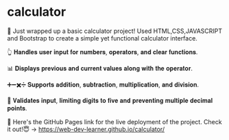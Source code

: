 # calculator
🎉 Just wrapped up a basic calculator project! Used  HTML,CSS,JAVASCRIPT  and Bootstrap to create a simple yet functional calculator interface.

👆 𝐇𝐚𝐧𝐝𝐥𝐞𝐬 𝐮𝐬𝐞𝐫 𝐢𝐧𝐩𝐮𝐭 𝐟𝐨𝐫 𝐧𝐮𝐦𝐛𝐞𝐫𝐬, 𝐨𝐩𝐞𝐫𝐚𝐭𝐨𝐫𝐬, 𝐚𝐧𝐝 𝐜𝐥𝐞𝐚𝐫 𝐟𝐮𝐧𝐜𝐭𝐢𝐨𝐧𝐬.

📊 𝐃𝐢𝐬𝐩𝐥𝐚𝐲𝐬 𝐩𝐫𝐞𝐯𝐢𝐨𝐮𝐬 𝐚𝐧𝐝 𝐜𝐮𝐫𝐫𝐞𝐧𝐭 𝐯𝐚𝐥𝐮𝐞𝐬 𝐚𝐥𝐨𝐧𝐠 𝐰𝐢𝐭𝐡 𝐭𝐡𝐞 𝐨𝐩𝐞𝐫𝐚𝐭𝐨𝐫.

➕➖✖️➗ 𝐒𝐮𝐩𝐩𝐨𝐫𝐭𝐬 𝐚𝐝𝐝𝐢𝐭𝐢𝐨𝐧, 𝐬𝐮𝐛𝐭𝐫𝐚𝐜𝐭𝐢𝐨𝐧, 𝐦𝐮𝐥𝐭𝐢𝐩𝐥𝐢𝐜𝐚𝐭𝐢𝐨𝐧, 𝐚𝐧𝐝 𝐝𝐢𝐯𝐢𝐬𝐢𝐨𝐧.

🔢 𝐕𝐚𝐥𝐢𝐝𝐚𝐭𝐞𝐬 𝐢𝐧𝐩𝐮𝐭, 𝐥𝐢𝐦𝐢𝐭𝐢𝐧𝐠 𝐝𝐢𝐠𝐢𝐭𝐬 𝐭𝐨 𝐟𝐢𝐯𝐞 𝐚𝐧𝐝 𝐩𝐫𝐞𝐯𝐞𝐧𝐭𝐢𝐧𝐠 𝐦𝐮𝐥𝐭𝐢𝐩𝐥𝐞 𝐝𝐞𝐜𝐢𝐦𝐚𝐥 𝐩𝐨𝐢𝐧𝐭𝐬.

🔗 Here's the GitHub Pages link for the live deployment of the project. Check it out!😇 ->  https://web-dev-learner.github.io/calculator/
